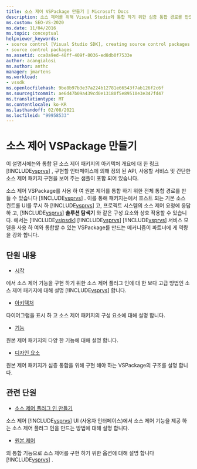 ```yaml
---
title: 소스 제어 VSPackage 만들기 | Microsoft Docs
description: 소스 제어를 위해 Visual Studio와 통합 하기 위한 심층 통합 경로를 만드는 소스 제어 VSPackage를 만드는 방법에 대해 알아봅니다.
ms.custom: SEO-VS-2020
ms.date: 11/04/2016
ms.topic: conceptual
helpviewer_keywords:
- source control [Visual Studio SDK], creating source control packages
- source control packages
ms.assetid: cca0a9ed-48ff-409f-8036-ed8db0f7533e
author: acangialosi
ms.author: anthc
manager: jmartens
ms.workload:
- vssdk
ms.openlocfilehash: 9be8b97b3e37a224b12781e66543f7ab126f2c6f
ms.sourcegitcommit: ae6d47b09a439cd0e13180f5e89510e3e347fd47
ms.translationtype: MT
ms.contentlocale: ko-KR
ms.lasthandoff: 02/08/2021
ms.locfileid: "99958533"
---
```

# <a name="create-a-source-control-vspackage"></a>소스 제어 VSPackage 만들기
이 설명서에는와 통합 된 소스 제어 패키지의 아키텍처 개요에 대 한 링크 [!INCLUDE[vsprvs](../../code-quality/includes/vsprvs_md.md)] , 구현할 인터페이스에 의해 정의 된 API, 사용할 서비스 및 간단한 소스 제어 패키지 구현을 보여 주는 샘플이 포함 되어 있습니다.

 소스 제어 VSPackage를 사용 하 여 원본 제어를 통합 하기 위한 전체 통합 경로를 만들 수 있습니다 [!INCLUDE[vsprvs](../../code-quality/includes/vsprvs_md.md)] . 이를 통해 패키지는에서 호스트 되는 기본 소스 컨트롤 UI를 무시 하 [!INCLUDE[vsprvs](../../code-quality/includes/vsprvs_md.md)] 고, 프로젝트 시스템의 소스 제어 요청에 응답 하 고, [!INCLUDE[vsprvs](../../code-quality/includes/vsprvs_md.md)] **솔루션 탐색기** 와 같은 구성 요소와 상호 작용할 수 있습니다. 에서는 [!INCLUDE[vsipsdk](../../extensibility/includes/vsipsdk_md.md)] [!INCLUDE[vsprvs](../../code-quality/includes/vsprvs_md.md)] [!INCLUDE[vsprvs](../../code-quality/includes/vsprvs_md.md)] 서비스 모델을 사용 하 여와 통합할 수 있는 VSPackage를 만드는 메커니즘이 파트너에 게 역량을 강화 합니다.

## <a name="in-this-section"></a>단원 내용
- [시작](../../extensibility/internals/getting-started-with-source-control-vspackages.md)

 에서 소스 제어 기능을 구현 하기 위한 소스 제어 플러그 인에 대 한 보다 고급 방법인 소스 제어 패키지에 대해 설명 [!INCLUDE[vsprvs](../../code-quality/includes/vsprvs_md.md)] 합니다.

- [아키텍처](../../extensibility/internals/source-control-vspackage-architecture.md)

 다이어그램을 표시 하 고 소스 제어 패키지의 구성 요소에 대해 설명 합니다.

- [기능](../../extensibility/internals/source-control-vspackage-features.md)

 원본 제어 패키지의 다양 한 기능에 대해 설명 합니다.

- [디자인 요소](../../extensibility/internals/source-control-vspackage-design-elements.md)

 원본 제어 패키지가 심층 통합을 위해 구현 해야 하는 VSPackage의 구조를 설명 합니다.

## <a name="related-sections"></a>관련 단원
- [소스 제어 플러그 인 만들기](../../extensibility/internals/creating-a-source-control-plug-in.md)

 소스 제어 [!INCLUDE[vsprvs](../../code-quality/includes/vsprvs_md.md)] UI (사용자 인터페이스)에서 소스 제어 기능을 제공 하는 소스 제어 플러그 인을 만드는 방법에 대해 설명 합니다.

- [원본 제어](../../extensibility/internals/source-control.md)

 의 통합 기능으로 소스 제어를 구현 하기 위한 옵션에 대해 설명 합니다 [!INCLUDE[vsprvs](../../code-quality/includes/vsprvs_md.md)] .
